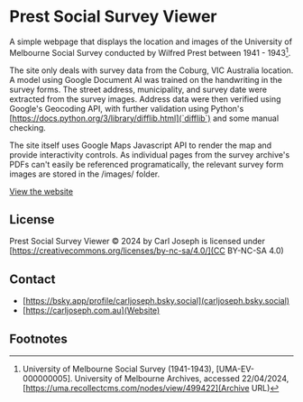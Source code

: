 

# Prest Social Survey Viewer

A simple webpage that displays the location and images of the University of Melbourne Social Survey conducted by Wilfred Prest between 1941 - 1943[^1].

The site only deals with survey data from the Coburg, VIC Australia location. A model using Google Document AI was trained on the handwriting in the survey forms. The street address, municipality, and survey date were extracted from the survey images. Address data were then verified using Google's Geocoding API, with further validation using Python's [https://docs.python.org/3/library/difflib.html](`difflib`) and some manual checking. 

The site itself uses Google Maps Javascript API to render the map and provide interactivity controls. As individual pages from the survey archive's PDFs can't easily be referenced programatically, the relevant survey form images are stored in the /images/ folder. 

[View the website](https://carljoseph.github.io/prestsurvey)


## License

Prest Social Survey Viewer © 2024 by Carl Joseph is licensed under [https://creativecommons.org/licenses/by-nc-sa/4.0/](CC BY-NC-SA 4.0)


## Contact

- [https://bsky.app/profile/carljoseph.bsky.social](carljoseph.bsky.social)
- [https://carljoseph.com.au](Website)


## Footnotes
[^1]: University of Melbourne Social Survey (1941-1943), \[UMA-EV-000000005\]. University of Melbourne Archives, accessed 22/04/2024, [https://uma.recollectcms.com/nodes/view/499422](Archive URL)
